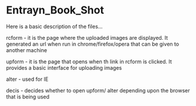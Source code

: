 Entrayn_Book_Shot
=================

Here is a basic description of the files...

rcform - it is the page where the uploaded images are displayed. It generated an url when run in chrome/firefox/opera that can be given to another machine

upform - it is the page that opens when th link in rcform is clicked. It provides a basic interface for uploading images

alter - used for IE

decis - decides whether to open upform/ alter depending upon the browser that is being used
